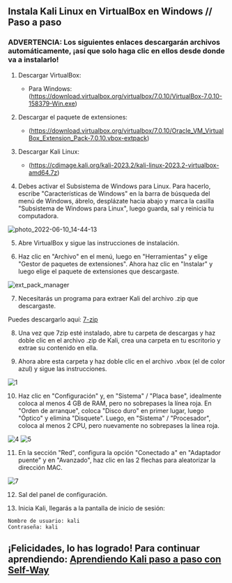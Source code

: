 ## Instala Kali Linux en VirtualBox en Windows // Paso a paso

### ADVERTENCIA: Los siguientes enlaces descargarán archivos automáticamente, ¡así que solo haga clic en ellos desde donde va a instalarlo!

1. Descargar VirtualBox:

   - Para Windows: (https://download.virtualbox.org/virtualbox/7.0.10/VirtualBox-7.0.10-158379-Win.exe)

2. Descargar el paquete de extensiones:

   - (https://download.virtualbox.org/virtualbox/7.0.10/Oracle_VM_VirtualBox_Extension_Pack-7.0.10.vbox-extpack)

3. Descargar Kali Linux:

   - (https://cdimage.kali.org/kali-2023.2/kali-linux-2023.2-virtualbox-amd64.7z)

4. Debes activar el Subsistema de Windows para Linux. Para hacerlo, escribe "Características de Windows" en la barra de búsqueda del menú de Windows, ábrelo, desplázate hacia abajo y marca la casilla "Subsistema de Windows para Linux", luego guarda, sal y reinicia tu computadora.

![photo_2022-06-10_14-44-13](https://user-images.githubusercontent.com/64184513/175776446-b373d0e5-4672-471f-a78a-93e0f2891313.jpg)

5. Abre VirtualBox y sigue las instrucciones de instalación.

6. Haz clic en "Archivo" en el menú, luego en "Herramientas" y elige "Gestor de paquetes de extensiones". Ahora haz clic en "Instalar" y luego elige el paquete de extensiones que descargaste.

![ext_pack_manager](https://user-images.githubusercontent.com/64184513/224564251-e4c33401-6178-4548-9737-b1d6af4fa85f.png)

7. Necesitarás un programa para extraer Kali del archivo .zip que descargaste.

Puedes descargarlo aquí: [7-zip](https://www.7-zip.org/download.html)

8. Una vez que 7zip esté instalado, abre tu carpeta de descargas y haz doble clic en el archivo .zip de Kali, crea una carpeta en tu escritorio y extrae su contenido en ella.

9. Ahora abre esta carpeta y haz doble clic en el archivo .vbox (el de color azul) y sigue las instrucciones.

![1](https://user-images.githubusercontent.com/64184513/196248353-103d6d04-bc9a-4e6d-96df-6a1fe4fb753c.png)

10. Haz clic en "Configuración" y, en "Sistema" / "Placa base", idealmente coloca al menos 4 GB de RAM, pero no sobrepases la línea roja. En "Orden de arranque", coloca "Disco duro" en primer lugar, luego "Óptico" y elimina "Disquete". Luego, en "Sistema" / "Procesador", coloca al menos 2 CPU, pero nuevamente no sobrepases la línea roja.

![4](https://user-images.githubusercontent.com/64184513/175776404-1eb16270-54d3-4d42-9741-2d2bbb0ce29b.jpg)
![5](https://user-images.githubusercontent.com/64184513/175776405-1227974e-c82f-4272-9b58-8163c14687e0.jpg)

11. En la sección "Red", configura la opción "Conectado a" en "Adaptador puente" y en "Avanzado", haz clic en las 2 flechas para aleatorizar la dirección MAC.

![7](https://user-images.githubusercontent.com/64184513/175776409-de0300c0-4908-4e94-ac28-6ac0e980f2b0.jpg)

12. Sal del panel de configuración.

13. Inicia Kali, llegarás a la pantalla de inicio de sesión:
```
Nombre de usuario: kali
Contraseña: kali
```
## ¡Felicidades, lo has logrado! Para continuar aprendiendo: [Aprendiendo Kali paso a paso con Self-Way](https://github.com/NeverWonderLand/Self-Way)
